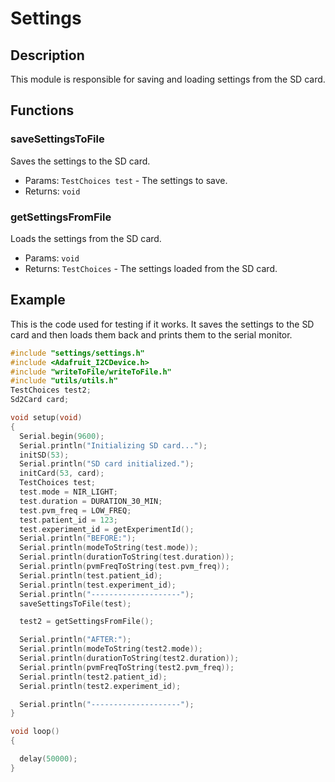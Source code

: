# Settings

## Description
This module is responsible for saving and loading settings from the SD card.

## Functions
### saveSettingsToFile
Saves the settings to the SD card.

- Params: `TestChoices test` - The settings to save.
- Returns: `void`

### getSettingsFromFile
Loads the settings from the SD card.

- Params: `void`
- Returns: `TestChoices` - The settings loaded from the SD card.

## Example
This is the code used for testing if it works. It saves the settings to the SD card and then loads them back and prints them to the serial monitor.

```cpp
#include "settings/settings.h"
#include <Adafruit_I2CDevice.h>
#include "writeToFile/writeToFile.h"
#include "utils/utils.h"
TestChoices test2;
Sd2Card card;

void setup(void)
{
  Serial.begin(9600);
  Serial.println("Initializing SD card...");
  initSD(53);
  Serial.println("SD card initialized.");
  initCard(53, card);
  TestChoices test;
  test.mode = NIR_LIGHT;
  test.duration = DURATION_30_MIN;
  test.pvm_freq = LOW_FREQ;
  test.patient_id = 123;
  test.experiment_id = getExperimentId();
  Serial.println("BEFORE:");
  Serial.println(modeToString(test.mode));
  Serial.println(durationToString(test.duration));
  Serial.println(pvmFreqToString(test.pvm_freq));
  Serial.println(test.patient_id);
  Serial.println(test.experiment_id);
  Serial.println("--------------------");
  saveSettingsToFile(test);

  test2 = getSettingsFromFile();

  Serial.println("AFTER:");
  Serial.println(modeToString(test2.mode));
  Serial.println(durationToString(test2.duration));
  Serial.println(pvmFreqToString(test2.pvm_freq));
  Serial.println(test2.patient_id);
  Serial.println(test2.experiment_id);

  Serial.println("--------------------");
}

void loop()
{

  delay(50000);
}
```